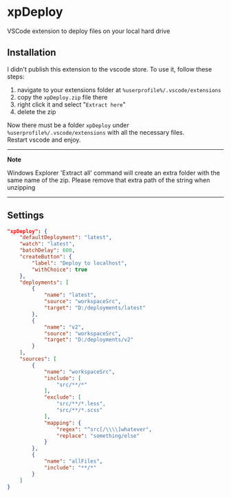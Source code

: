 # xpDeploy
VSCode extension to deploy files on your local hard drive

## Installation

I didn't publish this extension to the vscode store.
To use it, follow these steps:

1. navigate to your extensions folder at `%userprofile%/.vscode/extensions`
2. copy the `xpDeploy.zip` file there
3. right click it and select "`Extract here`"
4. delete the zip

Now there must be a folder `xpDeploy` under `%userprofile%/.vscode/extensions` with all the necessary files.
<br>
Restart vscode and enjoy.

---
**Note**

Windows Explorer 'Extract all' command will create an extra folder with the same name of the zip. Please remove that extra path of the string when unzipping

---

## Settings
```json
"xpDeploy": {
	"defaultDeployment": "latest",
	"watch": "latest",
	"batchDelay": 600,
	"createButton": {
		"label": "Deploy to localhost",
		"withChoice": true
	},
	"deployments": [
		{
			"name": "latest",
			"source": "workspaceSrc",
			"target": "D:/deployments/latest"
		},
		{
			"name": "v2",
			"source": "workspaceSrc",
			"target": "D:/deployments/v2"
		}
	],
	"sources": [
		{
			"name": "workspaceSrc",
			"include": [
				"src/**/*"
			],
			"exclude": [
				"src/**/*.less",
				"src/**/*.scss"
			],
			"mapping": {
				"regex": "^src[/\\\\]whatever",
				"replace": "something/else"
			}
		},
		{
			"name": "allFiles",
			"include": "**/*"
		}
	]
}
```
